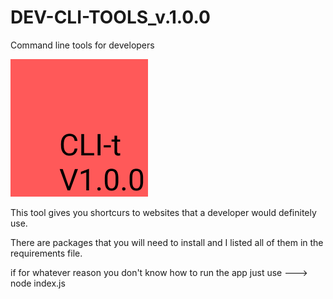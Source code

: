# DEV-CLI-TOOLS_v.1.0.0
Command line tools for developers


![](logo.png)


This tool gives you shortcurs to websites that a developer
would definitely use.

There are packages that you will need to
install and I listed all of them in the 
requirements file.

if for whatever reason you don't know how to 
run the app just use ---> node index.js
